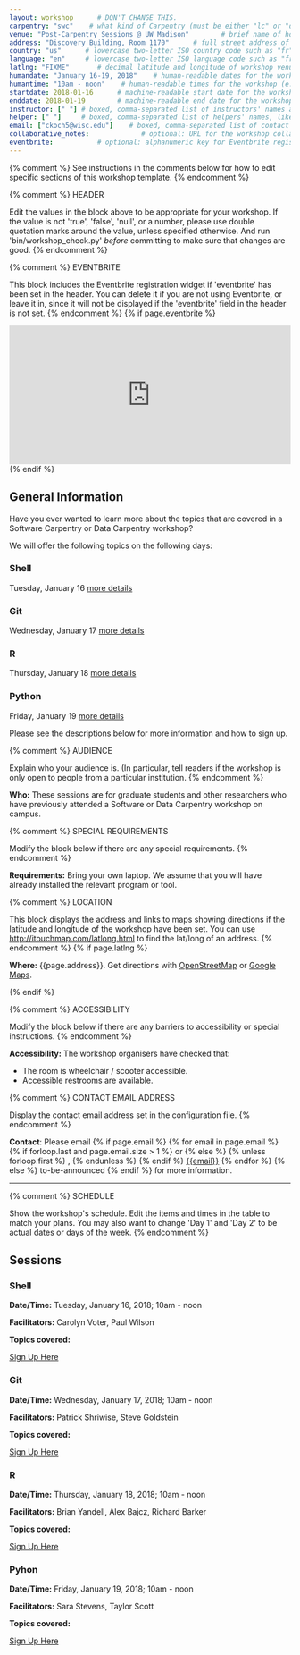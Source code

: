 ```yaml
---
layout: workshop      # DON'T CHANGE THIS.
carpentry: "swc"    # what kind of Carpentry (must be either "lc" or "dc" or "swc")
venue: "Post-Carpentry Sessions @ UW Madison"        # brief name of host site without address (e.g., "Euphoric State University")
address: "Discovery Building, Room 1170"      # full street address of workshop (e.g., "Room A, 123 Forth Street, Blimingen, Euphoria")
country: "us"      # lowercase two-letter ISO country code such as "fr" (see https://en.wikipedia.org/wiki/ISO_3166-1)
language: "en"     # lowercase two-letter ISO language code such as "fr" (see https://en.wikipedia.org/wiki/ISO_639-1)
latlng: "FIXME"       # decimal latitude and longitude of workshop venue (e.g., "41.7901128,-87.6007318" - use http://www.latlong.net/)
humandate: "January 16-19, 2018"    # human-readable dates for the workshop (e.g., "Feb 17-18, 2020")
humantime: "10am - noon"    # human-readable times for the workshop (e.g., "9:00 am - 4:30 pm")
startdate: 2018-01-16      # machine-readable start date for the workshop in YYYY-MM-DD format like 2015-01-01
enddate: 2018-01-19        # machine-readable end date for the workshop in YYYY-MM-DD format like 2015-01-02
instructor: [" "] # boxed, comma-separated list of instructors' names as strings, like ["Kay McNulty", "Betty Jennings", "Betty Snyder"]
helper: [" "]     # boxed, comma-separated list of helpers' names, like ["Marlyn Wescoff", "Fran Bilas", "Ruth Lichterman"]
email: ["ckoch5@wisc.edu"]    # boxed, comma-separated list of contact email addresses for the host, lead instructor, or whoever else is handling questions, like ["marlyn.wescoff@example.org", "fran.bilas@example.org", "ruth.lichterman@example.org"]
collaborative_notes:             # optional: URL for the workshop collaborative notes, e.g. an Etherpad or Google Docs document
eventbrite:           # optional: alphanumeric key for Eventbrite registration, e.g., "1234567890AB" (if Eventbrite is being used)
---
```


{% comment %} See instructions in the comments below for 
how to edit specific sections of this workshop template. {% endcomment %}

{% comment %}
  HEADER

  Edit the values in the block above to be appropriate for your workshop.
  If the value is not 'true', 'false', 'null', or a number, please use
  double quotation marks around the value, unless specified otherwise.
  And run 'bin/workshop_check.py' *before* committing to make sure that changes are good.
{% endcomment %}

{% comment %}
  EVENTBRITE

  This block includes the Eventbrite registration widget if
  'eventbrite' has been set in the header.  You can delete it if you
  are not using Eventbrite, or leave it in, since it will not be
  displayed if the 'eventbrite' field in the header is not set.
{% endcomment %}
{% if page.eventbrite %}
<iframe
  src="https://www.eventbrite.com/tickets-external?eid={{page.eventbrite}}&ref=etckt"
  frameborder="0"
  width="100%"
  height="248px"
  scrolling="auto">
</iframe>
{% endif %}

<h2 id="general">General Information</h2>

<p>Have you ever wanted to learn more about the topics that are covered in 
a Software Carpentry or Data Carpentry workshop?</p>

We will offer the following topics on the following days: 
 <div class="row">
    <div class="col-md-6">
    <h3>Shell</h3>
    Tuesday, January 16
    <a href="#shell">more details</a>
    </div>
    <div class="col-md-6">
    <h3>Git</h3>
    Wednesday, January 17
    <a href="#git">more details</a>
    </div>
    <div class="col-md-6">
    <h3>R</h3>
    Thursday, January 18
    <a href="#r">more details</a>
    </div>
    <div class="col-md-6">
    <h3>Python</h3>
    Friday, January 19
    <a href="#python">more details</a>
    </div>
 </div>
 
<p>Please see the descriptions below for more information and how to sign up.  </p>

{% comment %}
  AUDIENCE

  Explain who your audience is.  (In particular, tell readers if the
  workshop is only open to people from a particular institution.
{% endcomment %}

<p id="who">
  <strong>Who:</strong>
  These sessions are for graduate students and other researchers who have 
  previously attended a Software or Data Carpentry workshop on campus.  
</p>

{% comment %}
  SPECIAL REQUIREMENTS

  Modify the block below if there are any special requirements.
{% endcomment %}
<p id="requirements">
  <strong>Requirements:</strong> Bring your own laptop.  We assume that you will 
  have already installed the relevant program or tool. 
</p>

{% comment %}
  LOCATION

  This block displays the address and links to maps showing directions
  if the latitude and longitude of the workshop have been set.  You
  can use http://itouchmap.com/latlong.html to find the lat/long of an
  address.
{% endcomment %}
{% if page.latlng %}
<p id="where">
  <strong>Where:</strong>
  {{page.address}}.
  Get directions with
  <a href="//www.openstreetmap.org/?mlat={{page.latlng | replace:',','&mlon='}}&zoom=16">OpenStreetMap</a>
  or
  <a href="//maps.google.com/maps?q={{page.latlng}}">Google Maps</a>.
</p>
{% endif %}

{% comment %}
  ACCESSIBILITY

  Modify the block below if there are any barriers to accessibility or
  special instructions.
{% endcomment %}
<p id="accessibility">
  <strong>Accessibility:</strong> The workshop organisers have checked that:
</p>
<ul>
  <li>The room is wheelchair / scooter accessible.</li>
  <li>Accessible restrooms are available.</li>
</ul>

{% comment %}
  CONTACT EMAIL ADDRESS

  Display the contact email address set in the configuration file.
{% endcomment %}
<p id="contact">
  <strong>Contact</strong>:
  Please email
  {% if page.email %}
    {% for email in page.email %}
      {% if forloop.last and page.email.size > 1 %}
        or
      {% else %}
        {% unless forloop.first %}
        ,
        {% endunless %}
      {% endif %}
      <a href='mailto:{{email}}'>{{email}}</a>
    {% endfor %}
  {% else %}
    to-be-announced
  {% endif %}
  for more information.
</p>

<hr/>

{% comment %}
  SCHEDULE

  Show the workshop's schedule.  Edit the items and times in the table
  to match your plans.  You may also want to change 'Day 1' and 'Day
  2' to be actual dates or days of the week.
{% endcomment %}
<h2 id="schedule">Sessions</h2>

<div class="jumbotron">
<h3>Shell</h3>
<p><strong>Date/Time:</strong> Tuesday, January 16, 2018; 10am - noon</p>
<p><strong>Facilitators:</strong> Carolyn Voter, Paul Wilson</p>
<p><strong>Topics covered:</strong> </p>
<p><a href=" ">Sign Up Here</a></p>
</div>

<div class="jumbotron">
<h3>Git</h3>
<p><strong>Date/Time:</strong> Wednesday, January 17, 2018; 10am - noon</p>
<p><strong>Facilitators:</strong> Patrick Shriwise, Steve Goldstein</p>
<p><strong>Topics covered:</strong> </p>
<p><a href=" ">Sign Up Here</a></p>
</div>

<div class="jumbotron">
<h3>R</h3>
<p><strong>Date/Time:</strong> Thursday, January 18, 2018; 10am - noon</p>
<p><strong>Facilitators:</strong> Brian Yandell, Alex Bajcz, Richard Barker</p>
<p><strong>Topics covered:</strong> </p>
<p><a href=" ">Sign Up Here</a></p>
</div>

<div class="jumbotron">
<h3>Pyhon</h3>
<p><strong>Date/Time:</strong> Friday, January 19, 2018; 10am - noon</p>
<p><strong>Facilitators:</strong> Sara Stevens, Taylor Scott</p>
<p><strong>Topics covered:</strong> </p>
<p><a href=" ">Sign Up Here</a></p>
</div>